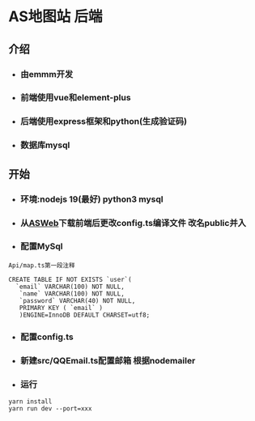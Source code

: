 # AS地图站 后端
## 介绍
* ### 由emmm开发
* ### 前端使用vue和element-plus
* ### 后端使用express框架和python(生成验证码)
* ### 数据库mysql
## 开始
* ### 环境:nodejs 19(最好) python3 mysql
* ### 从[ASWeb](https://github.com/EmmmM9O/asweb)下载前端后更改config.ts编译文件 改名public并入
* ### 配置MySql
```
Api/map.ts第一段注释
```
```
CREATE TABLE IF NOT EXISTS `user`(
  `email` VARCHAR(100) NOT NULL,
   `name` VARCHAR(100) NOT NULL,   
   `password` VARCHAR(40) NOT NULL,   
   PRIMARY KEY ( `email` )
   )ENGINE=InnoDB DEFAULT CHARSET=utf8;
```
* ### 配置config.ts 
* ### 新建src/QQEmail.ts配置邮箱 根据nodemailer
* ### 运行
```
yarn install
yarn run dev --port=xxx
```
